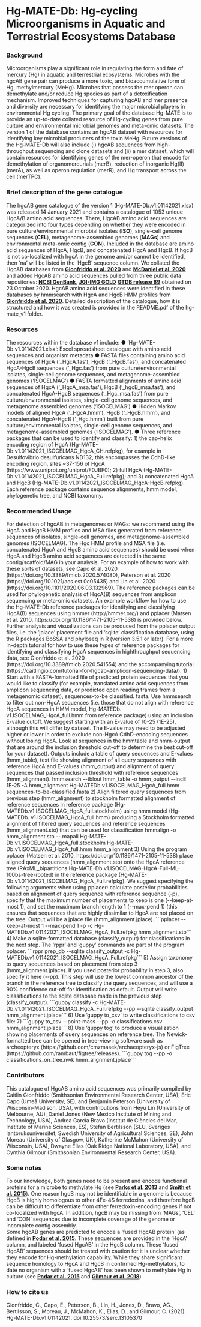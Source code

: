 # Hg-MATE-Db: Hg-cycling Microorganisms in Aquatic and Terrestrial Ecosystems Database

<div class="intro">
<h3 class="section-title underline">Background</h3>
<p>Microorganisms play a significant role in regulating the form and fate of mercury (Hg) in aquatic and terrestrial ecosystems. Microbes with the hgcAB gene pair can produce a more toxic, and bioaccumulative form of Hg, methylmercury (MeHg). Microbes that possess the mer operon can demethylate and/or reduce Hg species as part of a detoxification mechanism. Improved techniques for capturing hgcAB and mer presence and diversity are necessary for identifying the major microbial players in environmental Hg cycling. The primary goal of the database Hg-MATE is to provide an up-to-date collated resource of Hg-cycling genes from pure culture and environmental microbial genomes and meta-omic datasets. The version 1 of the database contains an hgcAB dataset with resources for identifying key microbial producers of the toxin MeHg. Future versions of the Hg-MATE-Db will also include (i) hgcAB sequences from high-throughput sequencing and clone datasets and (ii) a mer dataset, which will contain resources for identifying genes of the mer-operon that encode for demethylation of organomercurials (merB), reduction of inorganic Hg(II) (merA), as well as operon regulation (merR), and Hg transport across the cell (merTPC). </p>

<h3 class="section-title underline"> Brief description of the gene catalogue</h3>
The hgcAB gene catalogue of the version 1 (Hg-MATE-Db.v1.01142021.xlsx) was released 14 January 2021 and contains a catalogue of 1053 unique HgcA/B amino acid sequences. There, HgcAB amino acid sequences are categorized into four types depending on whether they were encoded in pure culture/environmental microbial isolates (<b>ISO</b>), single-cell genome sequences (<b>CEL</b>), metagenome-assembled genomes (<b>MAGs</b>) and environmental meta-omic contig (<b>CON</b>). Included in the database are amino acid sequences of HgcA, HgcB, and concatenated HgcA and HgcB. If hgcB is not co-localized with hgcA in the genome and/or cannot be identified, then ‘na’ will be listed in the ‘HgcB’ sequence column. We collated the HgcAB databases from <a href="https://doi.org/10.3389/fmicb.2020.541554" target="_blank"><b>Gionfriddo et al. 2020</b></a> and <a href="https://doi.org/10.1128/mSystems.00299-20" target="_blank"><b>McDaniel et al. 2020</b></a> and added HgcAB amino acid sequences pulled from three public data repositories: <a href="https://www.ncbi.nlm.nih.gov/genbank/" target="_blank"><b>NCBI GenBank</b></a>, <a href="https://gold.jgi.doe.gov/" target="_blank"><b>JGI-IMG GOLD</b></a> <a href="https://gtdb.ecogenomic.org/" target="_blank"><b>GTDB release 89</b></a> obtained on 23 October 2020. HgcAB amino acid sequences were identified in these databases by hmmsearch with HgcA and HgcB HMM profiles from <a href="https://doi.org/10.3389/fmicb.2020.541554" target="_blank"><b>Gionfriddo et al. 2020</b></a>. Detailed description of the catalogue, how it is structured and how it was created is provided in the README.pdf of the hg-mate_v1 folder. 

</div>

<h3 class="section-title underline">Resources</h3>
 The resources within the database v1 include:
● ‘Hg-MATE-Db.v1.01142021.xlsx’: Excel spreadsheet catalogue with amino acid sequences and organism metadata 
● FASTA files containing amino acid sequences of HgcA (‘_HgcA.fas’), HgcB (‘_HgcB.fas’), and concatenated HgcA-HgcB sequences (‘_Hgc.fas’) from pure culture/environmental isolates, single-cell genome sequences, and metagenome-assembled genomes (‘ISOCELMAG’)
● FASTA formatted alignments of amino acid sequences of HgcA (‘_HgcA_msa.fas’), HgcB (‘_hgcB_msa.fas’), and concatenated HgcA-HgcB sequences (‘_Hgc_msa.fas’) from pure culture/environmental isolates, single-cell genome sequences, and metagenome assembled genomes (‘ISOCELMAG’) 
● Hidden Markov models of aligned HgcA (‘_HgcA.hmm’), HgcB (‘_HgcB.hmm’), and concatenated HgcA-HgcB (‘_Hgc.hmm’) built from pure culture/environmental isolates, single-cell genome sequences, and metagenome-assembled genomes (‘ISOCELMAG’). 
● Three reference packages that can be used to identify and classify: 1) the cap-helix encoding region of HgcA (Hg-MATE-Db.v1.01142021_ISOCELMAG_HgcA_CH.refpkg), for example in Desulfovibrio desulfuricans ND132, this encompasses the CdhD-like encoding region, sites ~37-156 of HgcA (https://www.uniprot.org/uniprot/F0JBF0); 2) full HgcA (Hg-MATE-Db.v1.01142021_ISOCELMAG_HgcA_Full.refpkg); and 3) concatenated HgcA and HgcB (Hg-MATE-Db.v1.01142021_ISOCELMAG_HgcA-HgcB.refpkg). Each reference package contains sequence alignments, hmm model, phylogenetic tree, and NCBI taxonomy.

<h3 class="section-title underline">Recommended Usage</h3>
For detection of hgcAB in metagenomes or MAGs: we recommend using the HgcA and HgcB HMM profiles and MSA files generated from reference sequences of isolates, single-cell genomes, and metagenome-assembled genomes (ISOCELMAG). The Hgc HMM profile and MSA file (i.e. concatenated HgcA and HgcB amino acid sequences) should be used when HgcA and HgcB amino acid sequences are detected in the same contig/scaffold/MAG in your analysis. For an example of how to work with these sorts of datasets, see Capo et al. 2020 (https://doi.org/10.3389/fmicb.2020.574080), Peterson et al. 2020 (https://doi.org/10.1021/acs.est.0c05435) and Lin et al. 2020 (https://doi.org/10.1101/2020.06.03.132969). The reference packages can be used for phylogenetic analysis of HgcA(B) sequences from amplicon sequencing or meta-omic datasets. An example workflow for how to use the Hg-MATE-Db reference packages for identifying and classifying HgcA(B) sequences using hmmer (http://hmmer.org/) and pplacer (Matsen et al. 2010, https://doi.org/10.1186/1471-2105-11-538) is provided below. Further analysis and visualizations can be produced from the pplacer output files, i.e. the ‘jplace’ placement file and ‘sqlite’ classification database, using the R packages BoSSA and phyloseq in R (version 3.5.1 or later). For a more in-depth tutorial for how to use these types of reference packages for identifying and classifying HgcA sequences in highthroughput sequencing data, see Gionfriddo et al. 2020 (https://doi.org/10.3389/fmicb.2020.541554) and the accompanying tutorial (https://caitlingio.com/tutorial-for-hgcab-amplicon-sequencing-data/).
1) Start with a FASTA-formatted file of predicted protein sequences that you would like to classify (for example, translated amino acid sequences from amplicon sequencing data, or predicted open reading frames from a metagenomic dataset), sequences-to-be classified. fasta. Use hmmsearch to filter out non-HgcA sequences (i.e. those that do not align with reference HgcA sequences in HMM model, Hg-MATEDb. v1.ISOCELMAG_HgcA_full.hmm from reference package) using an inclusion E-value cutoff. We suggest starting with an E-value of 10-25 (1E-25), although this will differ by dataset. The E-value may need to be adjusted higher or lower in order to exclude non-HgcA CdhD-encoding sequences without losing HgcA. Look at sequences in the hmmtable and hmm-output that are around the inclusion threshold cut-off to determine the best cut-off for your dataset). Outputs include a table of query sequences and E-values (hmm_table), text file showing alignment of all query sequences with reference HgcA and E-values (hmm_output) and alignment of query sequences that passed inclusion threshold with reference sequences (hmm_alignment). hmmsearch --tblout hmm_table -o hmm_output --incE 1E-25 -A hmm_alignment Hg-MATEDb.v1.ISOCELMAG_HgcA_full.hmm sequences-to-be-classified.fasta
2) Align filtered query sequences from previous step (hmm_alignment) to stockholm formatted alignment of reference sequences in reference package (Hg-MATEDb.v1.ISOCELMAG_HgcA_full.stockholm) using hmm model (Hg-MATEDb. v1.ISOCELMAG_HgcA_full.hmm) producing a Stockholm formatted alignment of filtered query sequences and reference sequences (hmm_alignment.sto) that can be used for classification hmmalign -o hmm_alignment.sto -- mapali Hg-MATE-Db.v1.ISOCELMAG_HgcA_full.stockholm Hg-MATE-Db.v1.ISOCELMAG_HgcA_full.hmm hmm_alignment
3) Using the program pplacer (Matsen et al. 2010, https://doi.org/10.1186/1471-2105-11-538) place aligned query sequences (hmm_alignment.sto) onto the HgcA reference tree (RAxML_bipartitions.Hg-MATE-Db.v1.ISOCELMAG-HgcA-Full-ML-100bs-tree-rooted) in the reference package (Hg-MATE-Db.v1.01142021_ISOCELMAG_HgcA_Full.refpkg). We
suggest specifying the following arguments when using pplacer: calculate posterior probabilities based on alignment of query sequence with reference sequence (-p),
specify that the maximum number of placements to keep is one (--keep-at-most 1), and set the maximum branch length to 1 (--max-pend 1) (this ensures that sequences that are highly dissimilar to HgcA are not placed on the tree. Output will be a jplace file (hmm_alignment.jplace). 
```pplacer --keep-at-most 1 --max-pend 1 -p -c Hg-MATEDb.v1.01142021_ISOCELMAG_HgcA_Full.refpkg hmm_alignment.sto```
4) Make a sqlite-formatted database (classify_output) for classifications in the next step. The ‘rppr’ and ‘guppy’ commands are part of the program pplacer. 
```rppr prep_db --sqlite classify_output -c Hg-MATEDb.v1.01142021_ISOCELMAG_HgcA_Full.refpkg```
5) Assign taxonomy to query sequences based on placement from step 3 (hmm_alignment.jplace). If you used posterior probability in step 3, also specify it here (--pp). This step will use the lowest common ancestor of the branch in the reference tree to classify the query sequences, and will use a 90% confidence cut-off for identification as default. Output will write classifications to the sqlite database made in the previous step (classify_output).
```guppy classify -c Hg-MATE-Db.v1.01142021_ISOCELMAG_HgcA_Full.refpkg --pp --sqlite classify_output hmm_alignment.jplace```
6) Use ‘guppy to_csv’ to write classifications to csv file: 
7) ```guppy to_csv --point-mass --pp -o classifications.csv hmm_alignment.jplace```
8) Use ‘guppy tog’ to produce a visualization showing placements of query sequences on reference tree. The Newick-formatted tree can be opened in tree-viewing software such as archeopteryx (https://github.com/cmzmasek/archaeopteryx-js) or FigTree (https://github.com/rambaut/figtree/releases). 
```guppy tog --pp -o classifications_on_tree.nwk hmm_alignment.jplace``` 

<h3 class="section-title underline">Contributors</h3>
This catalogue of HgcAB amino acid sequences was primarily compiled by Caitlin Gionfriddo (Smithsonian Environmental Research Center, USA), Eric Capo (Umeå University, SE), and Benjamin Peterson (University of Wisconsin-Madison, USA), with contributions from Heyu Lin (University of Melbourne, AU), Daniel Jones (New Mexico Institute of Mining and Technology, USA), Andrea García Bravo (Institut de Ciències del Mar, Institute of Marine Sciences, ES), Stefan Bertilsson (SLU, Sveriges lantbruksuniversitet, Swedish University of Agricultural Sciences, SE), John Moreau (University of Glasgow, UK), Katherine McMahon (University of
Wisconsin, USA), Dwayne Elias (Oak Ridge National Laboratory, USA), and Cynthia Gilmour (Smithsonian Environmental Research Center, USA).

<h3 class="section-title underline">Some notes</h3>
To our knowledge, both genes need to be present and encode functional proteins for a microbe to methylate Hg (see <a href="https://www.science.org/doi/full/10.1126/science.1230667" target="_blank"><b>Parks et al. 2013</b></a> and <a href="https://journals.asm.org/doi/10.1128/AEM.00217-15?url_ver=Z39.88-2003&rfr_id=ori:rid:crossref.org&rfr_dat=cr_pub%20%200pubmed" target="_blank"><b>Smith et al. 2015</b></a>). One reason hgcB may not be identifiable in a genome is because HgcB is highly homologous to other 4Fe-4S ferredoxins, and therefore hgcB can be difficult to differentiate from other ferredoxin-encoding genes if not co-localized with hgcA. In addition, hgcB may be missing from ‘MAGs’, ‘CEL’ and ‘CON’ sequences due to incomplete coverage of the genome or incomplete contig assembly. 
<br>
Some hgcAB genes are predicted to encode a ‘fused HgcAB protein’ (as defined in <a href="https://www.science.org/doi/10.1126/sciadv.1500675" target="_blank"><b>Podar et al. 2015</b></a>. These sequences are provided in the ‘HgcA’ column, and labeled ‘fused HgcAB’ in the HgcB column. These ‘fused HgcAB’ sequences should be treated with caution for it is unclear whether they encode for Hg-methylation capability. While they share significant sequence homology to HgcA and HgcB in confirmed Hg-methylators, to date no organism with a ‘fused HgcAB’ has been shown to methylate Hg in culture (see <a href="https://www.science.org/doi/10.1126/sciadv.1500675" target="_blank"><b>Podar et al. 2015</b></a> and <a href="https://journals.asm.org/doi/10.1128/mBio.02403-17" target="_blank"><b>Gilmour et al. 2018</b></a>)

  
<h3 class="section-title underline">How to cite us</h3>
Gionfriddo, C., Capo, E., Peterson, B., Lin, H., Jones, D., Bravo, AG., Bertilsson, S., Moreau, J., McMahon, K., Elias, D., and Gilmour, C. (2021). Hg-MATE-Db.v1.01142021. doi:10.25573/serc.13105370
  
